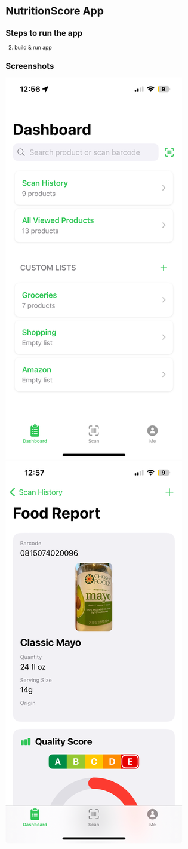 # NutritionScore App

## Steps to run the app
2) build & run app 

## Screenshots
![Screenshot1](/Screenshots/Screenshot_1.png)
![Screenshot2](/Screenshots/Screenshot_2.png)
